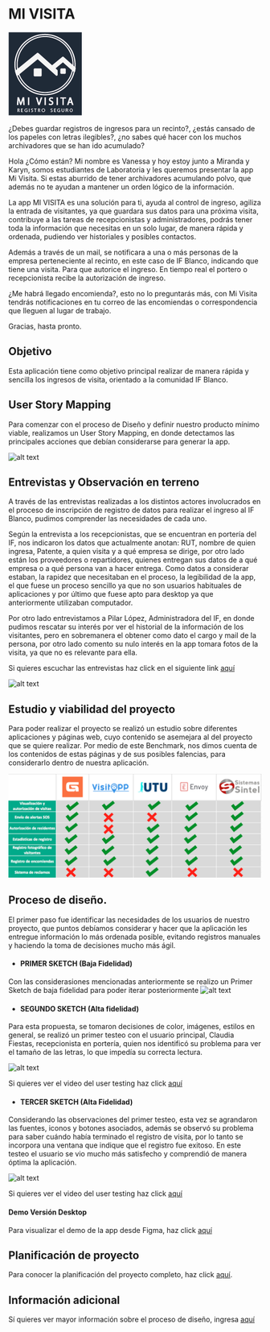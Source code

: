 # MI VISITA 
![alt text](https://github.com/VanessaAzocar/scl-2018-01-ProyectoFinalCore/blob/master/docs/img/Logo%20para%20Splash.png)

¿Debes guardar registros de ingresos para un recinto?, ¿estás cansado de los papeles con letras ilegibles?, ¿no sabes qué hacer con los muchos archivadores que se han ido acumulado? 

Hola ¿Cómo están? Mi nombre es Vanessa y hoy estoy junto a Miranda y Karyn, somos estudiantes de Laboratoria y les queremos presentar la app Mi Visita.
Si estas aburrido de tener archivadores acumulando polvo, que además no te ayudan a mantener un orden lógico de la información.

La app MI VISITA es una solución para ti, ayuda al control de ingreso, agiliza la entrada de visitantes, ya que guardara sus datos para una próxima visita, contribuye a las tareas de recepcionistas y administradores, podrás tener toda la información que necesitas en un solo lugar, de manera rápida y ordenada, pudiendo ver historiales y posibles contactos.

Además a través de un mail, se notificara a una o más personas de la empresa perteneciente al recinto, en este caso de IF Blanco, indicando que tiene una visita. Para que autorice el ingreso. En tiempo real el portero o recepcionista recibe la autorización de ingreso. 

¿Me habrá llegado encomienda?, esto no lo preguntarás más, con Mi Visita tendrás notificaciones en tu correo de las encomiendas o correspondencia que lleguen al lugar de trabajo.

Gracias, hasta pronto.

## Objetivo

Esta aplicación tiene como objetivo principal realizar de manera rápida y sencilla los ingresos de visita, orientado a la comunidad IF Blanco.

## User Story Mapping

Para comenzar con el proceso de Diseño y definir nuestro producto mínimo viable, realizamos un User Story Mapping, en donde detectamos las principales acciones que debían considerarse para generar la app.

![alt text](https://github.com/VanessaAzocar/scl-2018-01-ProyectoFinalCore/blob/master/docs/readme/user%20story%20mapping.jpg)

## Entrevistas y Observación en terreno

A través de las entrevistas realizadas a los distintos actores involucrados en el proceso de inscripción de registro de datos para realizar el ingreso al IF Blanco, pudimos comprender las necesidades de cada uno.

Según la entrevista a los recepcionistas, que se encuentran en portería del IF, nos indicaron los datos que actualmente anotan: RUT, nombre de quien ingresa, Patente, a quien visita y a qué empresa se dirige, por otro lado están los proveedores o repartidores, quienes entregan sus datos de a qué empresa o a qué persona van a hacer entrega. Como datos a considerar estaban, la rapidez que necesitaban en el proceso, la legibilidad de la app, el que fuese un proceso sencillo ya que no son usuarios habituales de aplicaciones y por último que fuese apto para desktop ya que anteriormente utilizaban computador.

Por otro lado entrevistamos a Pilar López, Administradora del IF, en donde pudimos rescatar su interés por ver el historial de la información de los visitantes, pero en sobremanera el obtener como dato el cargo y mail de la persona, por otro lado comento su nulo interés en la app tomara fotos de la visita, ya que no es relevante para ella.


Si quieres escuchar las entrevistas haz click en el siguiente link  [aquí](https://drive.google.com/open?id=1z2LvZOBc-ML2WTWoDIy-x3CYHbehNPaE)

![alt text](https://github.com/VanessaAzocar/scl-2018-01-ProyectoFinalCore/blob/master/docs/readme/Obsevacion%20en%20terreno.jpg)


## Estudio y viabilidad del proyecto

Para poder realizar el proyecto se realizó un estudio sobre diferentes aplicaciones y páginas web, cuyo contenido se asemejara al del proyecto que se quiere realizar. Por medio de este Benchmark, nos dimos cuenta de los contenidos de estas páginas y de sus posibles falencias, para considerarlo dentro de nuestra aplicación. 

![alt text](https://github.com/VanessaAzocar/scl-2018-01-ProyectoFinalCore/blob/master/docs/readme/Benchmark.png)


## Proceso de diseño.

El primer paso fue identificar las necesidades de los usuarios de nuestro proyecto, que puntos debíamos considerar y hacer que la aplicación les entregue información lo más ordenada posible, evitando registros manuales y haciendo la toma de decisiones mucho más ágil.

* #### PRIMER SKETCH (Baja Fidelidad)
Con las considerasiones mencionadas anteriormente se realizo un Primer Sketch de baja fidelidad para poder iterar posteriormente
![alt text](https://github.com/VanessaAzocar/scl-2018-01-ProyectoFinalCore/blob/master/docs/readme/Sketch%20baja%20Fidelidad.jpg)


* ####  SEGUNDO SKETCH (Alta fidelidad)

Para esta propuesta, se tomaron decisiones de color, imágenes, estilos en general, se realizó un primer testeo con el usuario principal, Claudia Fiestas, recepcionista en portería, quien nos identificó su problema para ver el tamaño de las letras, lo que impedía su correcta lectura.

![alt text](https://github.com/VanessaAzocar/scl-2018-01-ProyectoFinalCore/blob/master/docs/readme/1%20Sketch%20Alta%20Fidelidad.jpg)

Si quieres ver el video del user testing haz click [aquí](https://drive.google.com/open?id=1Ap4yDLkbjwWz_AzWw1TGNFmkMRz9w5sp)

* ####  TERCER SKETCH (Alta Fidelidad)

Considerando las observaciones del primer testeo, esta vez se agrandaron las fuentes, iconos y botones asociados, además se observó su problema para saber cuándo había terminado el registro de visita, por lo tanto se incorpora una ventana que indique que el registro fue exitoso. 
En este testeo el usuario se vio mucho más satisfecho y comprendió de manera óptima la aplicación.

![alt text](https://github.com/VanessaAzocar/scl-2018-01-ProyectoFinalCore/blob/master/docs/readme/2%20Sketch%20Alta%20Fidelidad.jpg)

Si quieres ver el video del user testing haz click [aquí](https://drive.google.com/open?id=1RQoTHP6RW2rcPOdvPcfMUHtft1cIXjw6)

#### Demo Versión Desktop

Para visualizar el demo de la app desde Figma, haz click [aquí](https://www.figma.com/proto/Yn4TRloHzWhiyEA6a7fhvHip/Untitled?scaling=min-zoom&node-id=1%3A396) 

## Planificación de proyecto

Para conocer la planificación del proyecto completo, haz click [aquí](https://trello.com/b/l8M2dMwT/recepci%C3%B3n).

## Información adicional
Sí quieres ver mayor información sobre el proceso de diseño, ingresa [aquí](https://drive.google.com/open?id=1cs6sRG6rCRHiNZhC-tSScPZ21pSezh5v)
